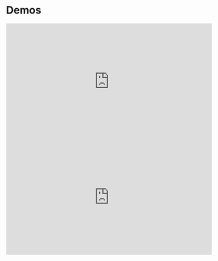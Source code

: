 # Demos


<iframe width="560" height="315" src="https://www.youtube.com/embed/HmC9MjyZQl0" frameborder="0" allow="accelerometer; autoplay; encrypted-media; gyroscope; picture-in-picture" allowfullscreen></iframe>

<iframe width="560" height="315" src="https://www.youtube.com/embed/23W8SrXS6IQ" frameborder="0" allow="accelerometer; autoplay; encrypted-media; gyroscope; picture-in-picture" allowfullscreen></iframe>